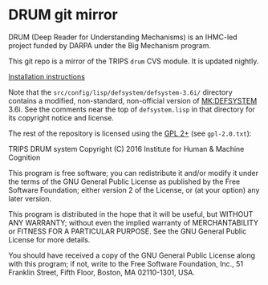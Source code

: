 # DRUM git mirror #

DRUM (Deep Reader for Understanding Mechanisms) is an IHMC-led project funded by DARPA under the Big Mechanism program. 

This git repo is a mirror of the TRIPS `drum` CVS module. It is updated nightly.

[Installation instructions](http://trips.ihmc.us/trac/drum/wiki/TripsDrumSystemInstallation)

Note that the `src/config/lisp/defsystem/defsystem-3.6i/` directory contains a modified, non-standard, non-official version of [MK:DEFSYSTEM](http://www.cliki.net/mk-defsystem) 3.6i. See the comments near the top of `defsystem.lisp` in that directory for its copyright notice and license.

The rest of the repository is licensed using the [GPL 2+](http://www.gnu.org/licenses/old-licenses/gpl-2.0.en.html) (see `gpl-2.0.txt`):

TRIPS DRUM system
Copyright (C) 2016  Institute for Human & Machine Cognition

This program is free software; you can redistribute it and/or
modify it under the terms of the GNU General Public License
as published by the Free Software Foundation; either version 2
of the License, or (at your option) any later version.

This program is distributed in the hope that it will be useful,
but WITHOUT ANY WARRANTY; without even the implied warranty of
MERCHANTABILITY or FITNESS FOR A PARTICULAR PURPOSE.  See the
GNU General Public License for more details.

You should have received a copy of the GNU General Public License
along with this program; if not, write to the Free Software
Foundation, Inc., 51 Franklin Street, Fifth Floor, Boston, MA  02110-1301, USA.
